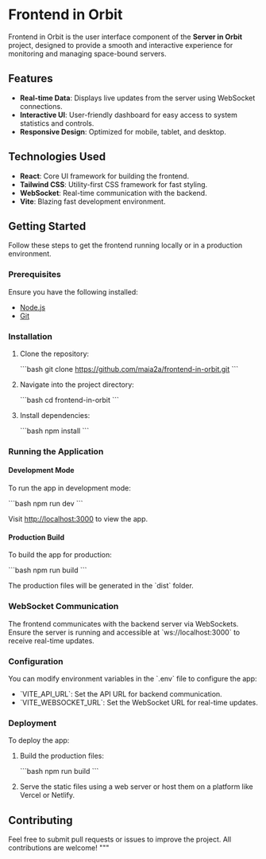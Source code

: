 # Frontend in Orbit

Frontend in Orbit is the user interface component of the **Server in Orbit** project, designed to provide a smooth and interactive experience for monitoring and managing space-bound servers.

## Features

- **Real-time Data**: Displays live updates from the server using WebSocket connections.
- **Interactive UI**: User-friendly dashboard for easy access to system statistics and controls.
- **Responsive Design**: Optimized for mobile, tablet, and desktop.

## Technologies Used

- **React**: Core UI framework for building the frontend.
- **Tailwind CSS**: Utility-first CSS framework for fast styling.
- **WebSocket**: Real-time communication with the backend.
- **Vite**: Blazing fast development environment.

## Getting Started

Follow these steps to get the frontend running locally or in a production environment.

### Prerequisites

Ensure you have the following installed:

- [Node.js](https://nodejs.org/en/)
- [Git](https://git-scm.com/)

### Installation

1. Clone the repository:

    \`\`\`bash
    git clone https://github.com/maia2a/frontend-in-orbit.git
    \`\`\`

2. Navigate into the project directory:

    \`\`\`bash
    cd frontend-in-orbit
    \`\`\`

3. Install dependencies:

    \`\`\`bash
    npm install
    \`\`\`

### Running the Application

#### Development Mode

To run the app in development mode:

\`\`\`bash
npm run dev
\`\`\`

Visit [http://localhost:3000](http://localhost:3000) to view the app.

#### Production Build

To build the app for production:

\`\`\`bash
npm run build
\`\`\`

The production files will be generated in the \`dist\` folder.

### WebSocket Communication

The frontend communicates with the backend server via WebSockets. Ensure the server is running and accessible at \`ws://localhost:3000\` to receive real-time updates.

### Configuration

You can modify environment variables in the \`.env\` file to configure the app:

- \`VITE_API_URL\`: Set the API URL for backend communication.
- \`VITE_WEBSOCKET_URL\`: Set the WebSocket URL for real-time updates.

### Deployment

To deploy the app:

1. Build the production files:

    \`\`\`bash
    npm run build
    \`\`\`

2. Serve the static files using a web server or host them on a platform like Vercel or Netlify.

## Contributing

Feel free to submit pull requests or issues to improve the project. All contributions are welcome!
"""
